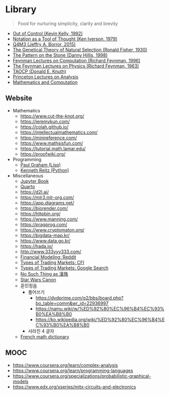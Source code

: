 # Library
> Food for nurturing simplicity, clarity and brevity
- [Out of Control (Kevin Kelly, 1992)](https://kk.org/mt-files/outofcontrol/contents.php)
- [Notation as a Tool of Thought (Ken Iverson, 1979)](https://www.eecg.utoronto.ca/~jzhu/csc326/readings/iverson.pdf)
- [Q4M3 (Jeffry A. Borror, 2015)](https://code.kx.com/q4m3/)
- [The Genetical Theory of Natural Selection (Ronald Fisher, 1930)](https://en.wikipedia.org/wiki/The_Genetical_Theory_of_Natural_Selection)
- [The Pattern on the Stone (Danny Hillis, 1998)](https://en.wikipedia.org/wiki/The_Pattern_on_the_Stone)
- [Feynman Lectures on Computation (Richard Feynman, 1996)](https://theswissbay.ch/pdf/Gentoomen%20Library/Extra/Richard_P._Feynman-Feynman_Lectures_on_Computation__-Addison-Wesley%281996%29.pdf)
- [The Feynman Lectures on Physics (Richard Feynman, 1963)](https://www.feynmanlectures.caltech.edu/)
- [TAOCP (Donald E. Knuth)](https://www-cs-faculty.stanford.edu/~knuth/taocp.html)
- [Princeton Lectures on Analysis](https://en.wikipedia.org/wiki/Princeton_Lectures_in_Analysis)
- [Mathematics and Computation](https://www.math.ias.edu/avi/book)

## Website
- Mathematics
  - https://www.cut-the-knot.org/
  - https://jeremykun.com/
  - https://colah.github.io/
  - https://intellectualmathematics.com/
  - https://minireference.com/
  - https://www.mathsisfun.com/
  - https://tutorial.math.lamar.edu/
  - https://proofwiki.org/
- Programming
  - [Paul Graham (Lisp)](http://www.paulgraham.com/articles.html)
  - [Kenneth Reitz (Python)](https://kennethreitz.org/)
- Miscellaneous
  - [Jupyter Book](https://jupyterbook.org/en/stable/intro.html)
  - [Quarto](https://quarto.org/)
  - https://d2l.ai/
  - https://mlr3.mlr-org.com/
  - https://app.diagrams.net/
  - https://biorender.com/
  - https://httpbin.org/
  - https://www.manning.com/
  - https://pragprog.com/
  - https://www.cryptomaton.org/
  - https://bigdata-map.kr/
  - https://www.data.go.kr/
  - https://hada.io/
  - http://www.333yyy333.com/
  - [Financial Modeling: Reddit](https://www.reddit.com/r/FinancialCareers/comments/cpjhwn/whats_a_good_site_to_boost_my_financial_modeling/)
  - [Types of Trading Markets: CFI](https://corporatefinanceinstitute.com/resources/knowledge/trading-investing/types-of-markets/)
  - [Types of Trading Markets: Google Search](https://www.google.com/search?newwindow=1&sxsrf=ALiCzsZNvAAGtbQUsEdYSrMgFSouamdUeQ:1653004024890&q=types+of+trading+markets&spell=1&sa=X&ved=2ahUKEwiX2dzt3-z3AhUHZ94KHdulAbUQirwEKAB6BAgBEDE&biw=1920&bih=969&dpr=1)
  - [No Such Thing as 漢族](https://www.joongang.co.kr/article/2637790#home)
  - [Star Wars Canon](https://www.reddit.com/r/starwarscanon/comments/ow1k5y/the_complete_star_wars_canon_timeline_august_2021/)
  - 훈민정음
    - 풀어쓰기
      - https://dvdprime.com/g2/bbs/board.php?bo_table=comm&wr_id=22936997
      - https://namu.wiki/w/%ED%92%80%EC%96%B4%EC%93%B0%EA%B8%B0
      - https://ko.wikipedia.org/wiki/%ED%92%80%EC%96%B4%EC%93%B0%EA%B8%B0
    - 사라진 4 글자
  - [French math dictionary](https://www-users.cse.umn.edu/~kwlan/documents/french-glossary.pdf)

## MOOC
- https://www.coursera.org/learn/complex-analysis
- https://www.coursera.org/learn/programming-languages
- https://www.coursera.org/specializations/probabilistic-graphical-models
- https://www.edx.org/xseries/mitx-circuits-and-electronics
